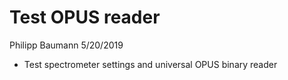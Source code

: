Test OPUS reader
================
Philipp Baumann
5/20/2019

  - Test spectrometer settings and universal OPUS binary reader
